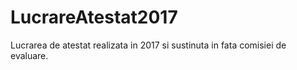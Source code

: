 # LucrareAtestat2017
Lucrarea de atestat realizata in 2017 si sustinuta in fata comisiei de evaluare.
